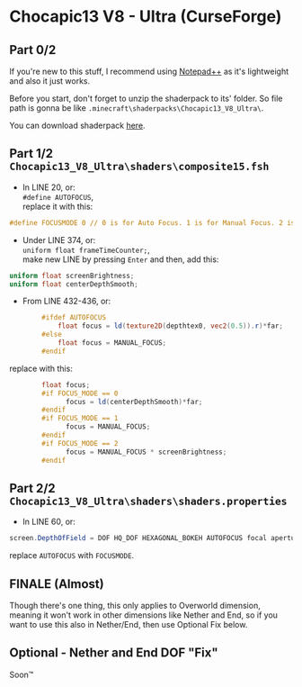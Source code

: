 # Chocapic13 V8 - Ultra (CurseForge)
## Part 0/2
If you're new to this stuff, I recommend using [Notepad++](https://notepad-plus-plus.org/) as it's lightweight and also it just works.  
  
Before you start, don't forget to unzip the shaderpack to its' folder. So file path is gonna be like `.minecraft\shaderpacks\Chocapic13_V8_Ultra\`.
  
You can download shaderpack [here](https://www.curseforge.com/minecraft/customization/chocapic13-shaders/download/2901475).

## Part 1/2 `Chocapic13_V8_Ultra\shaders\composite15.fsh`
* In LINE 20, or:<br> `#define AUTOFOCUS`,<br> replace it with this:
```glsl
#define FOCUSMODE 0 // 0 is for Auto Focus. 1 is for Manual Focus. 2 is for Manual+ Focus. [0 1 2]
```
* Under LINE 374, or:<br> `uniform float frameTimeCounter;`,<br> make new LINE by pressing `Enter` and then, add this:
```glsl
uniform float screenBrightness;
uniform float centerDepthSmooth;
```
* From LINE 432-436, or:
```glsl
        #ifdef AUTOFOCUS
			float focus = ld(texture2D(depthtex0, vec2(0.5)).r)*far;
		#else
			float focus = MANUAL_FOCUS;
		#endif
```
replace with this:
```glsl
        float focus;
		#if FOCUS_MODE == 0
			  focus = ld(centerDepthSmooth)*far;
		#endif
		#if FOCUS_MODE == 1
			  focus = MANUAL_FOCUS;
		#endif
		#if FOCUS_MODE == 2
			  focus = MANUAL_FOCUS * screenBrightness;
		#endif
```
## Part 2/2 `Chocapic13_V8_Ultra\shaders\shaders.properties`
* In LINE 60, or:<br>
```glsl
screen.DepthOfField = DOF HQ_DOF HEXAGONAL_BOKEH AUTOFOCUS focal aperture MANUAL_FOCUS FAR_BLUR_ONLY
```
replace `AUTOFOCUS` with `FOCUSMODE`.

## FINALE (Almost)
Though there's one thing, this only applies to Overworld dimension, meaning it won't work in other dimensions like Nether and End, so if you want to use this also in Nether/End, then use Optional Fix below.

## Optional - Nether and End DOF "Fix"
Soon™️